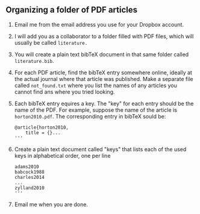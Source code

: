 Organizing a folder of PDF articles 
-----------------------------------

1. Email me from the email address you use for your Dropbox account. 

1. I will add you as a collaborator to a folder filled with PDF files, which will usually be called `literature.` 

1. You will create a plain text bibTeX document in that same folder called `literature.bib`.   

1. For each PDF article, find the bibTeX entry somewhere online, ideally at the actual journal where that article was published. Make a separate file called `not_found.txt` where you list the names of any articles you cannot find ans where you tried looking.   

1. Each bibTeX entry equires a key. The "key" for each entry should be the name of the PDF.
For example, suppose the name of the article is `horton2010.pdf`.
The corresponding entry in bibTeX sould be: 

    ```
	@article{horton2010, 
		title = {}...
	'''
	
1. Create a plain text document called "keys" that lists each of the used keys in alphabetical order, one per line

	```
	adams2010
	babcock1988
	charles2014
	...
	zylland2010
	'''

1. Email me when you are done. 
